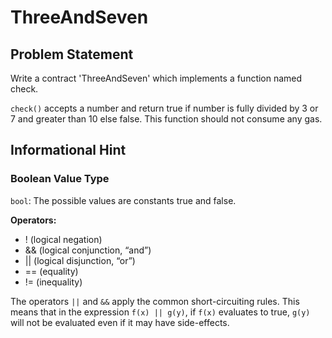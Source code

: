# ThreeAndSeven
## Problem Statement

Write a contract 'ThreeAndSeven' which implements a function named check.

`check()` accepts a number and return true if number is fully divided by 3 or 7 and greater than 10 else false. This function should not consume any gas.

## Informational Hint

### Boolean Value Type
`bool`: The possible values are constants true and false.

**Operators:**

* ! (logical negation)
* && (logical conjunction, “and”)
* || (logical disjunction, “or”)
* == (equality)
* != (inequality)

The operators `||` and `&&` apply the common short-circuiting rules. This means that in the expression `f(x) || g(y)`, if `f(x)` evaluates to true, `g(y)` will not be evaluated even if it may have side-effects.